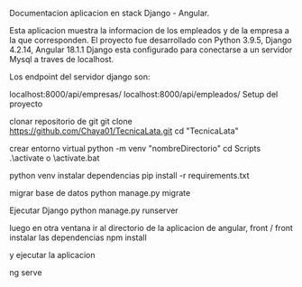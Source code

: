 Documentacion aplicacion en stack Django - Angular.

Esta aplicacion muestra la informacion de los empleados y de la empresa a la que corresponden.
El proyecto fue desarrollado con Python 3.9.5, Django 4.2.14, Angular 18.1.1
Django esta configurado para conectarse a un servidor Mysql a traves de localhost.

Los endpoint del servidor django son:

localhost:8000/api/empresas/
localhost:8000/api/empleados/
Setup del proyecto

clonar repositorio de git
git clone https://github.com/Chaya01/TecnicaLata.git
cd "TecnicaLata"

crear entorno virtual
python -m venv "nombreDirectorio"
cd Scripts
.\activate o \activate.bat

python venv
instalar dependencias
pip install -r requirements.txt

migrar base de datos
python manage.py migrate

Ejecutar Django
python manage.py runserver

luego en otra ventana ir al directorio de la aplicacion de angular, front / front
instalar las dependencias 
npm install

y ejecutar la aplicacion

ng serve
